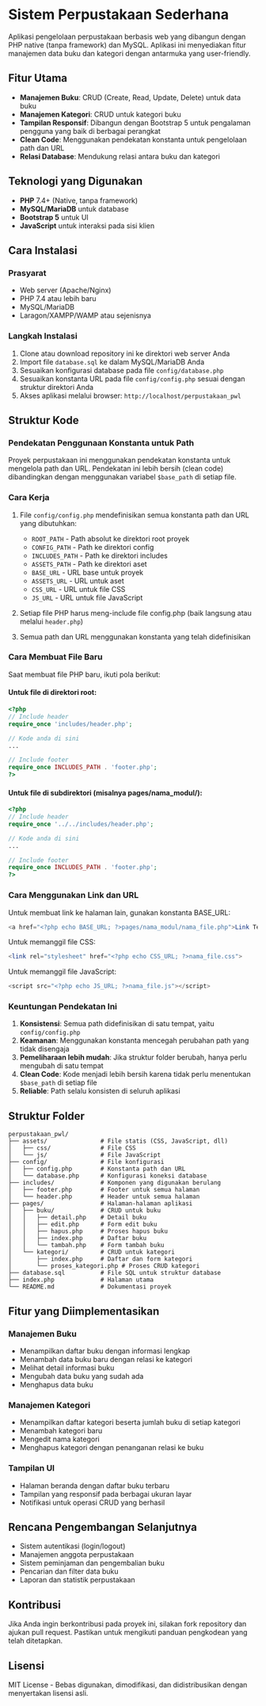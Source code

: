# Sistem Perpustakaan Sederhana

Aplikasi pengelolaan perpustakaan berbasis web yang dibangun dengan PHP native (tanpa framework) dan MySQL. Aplikasi ini menyediakan fitur manajemen data buku dan kategori dengan antarmuka yang user-friendly.

## Fitur Utama

- **Manajemen Buku**: CRUD (Create, Read, Update, Delete) untuk data buku
- **Manajemen Kategori**: CRUD untuk kategori buku
- **Tampilan Responsif**: Dibangun dengan Bootstrap 5 untuk pengalaman pengguna yang baik di berbagai perangkat
- **Clean Code**: Menggunakan pendekatan konstanta untuk pengelolaan path dan URL
- **Relasi Database**: Mendukung relasi antara buku dan kategori

## Teknologi yang Digunakan

- **PHP** 7.4+ (Native, tanpa framework)
- **MySQL/MariaDB** untuk database
- **Bootstrap 5** untuk UI
- **JavaScript** untuk interaksi pada sisi klien

## Cara Instalasi

### Prasyarat

- Web server (Apache/Nginx)
- PHP 7.4 atau lebih baru
- MySQL/MariaDB
- Laragon/XAMPP/WAMP atau sejenisnya

### Langkah Instalasi

1. Clone atau download repository ini ke direktori web server Anda
2. Import file `database.sql` ke dalam MySQL/MariaDB Anda
3. Sesuaikan konfigurasi database pada file `config/database.php`
4. Sesuaikan konstanta URL pada file `config/config.php` sesuai dengan struktur direktori Anda
5. Akses aplikasi melalui browser: `http://localhost/perpustakaan_pwl`

## Struktur Kode

### Pendekatan Penggunaan Konstanta untuk Path

Proyek perpustakaan ini menggunakan pendekatan konstanta untuk mengelola path dan URL. Pendekatan ini lebih bersih (clean code) dibandingkan dengan menggunakan variabel `$base_path` di setiap file.

### Cara Kerja

1. File `config/config.php` mendefinisikan semua konstanta path dan URL yang dibutuhkan:

   - `ROOT_PATH` - Path absolut ke direktori root proyek
   - `CONFIG_PATH` - Path ke direktori config
   - `INCLUDES_PATH` - Path ke direktori includes
   - `ASSETS_PATH` - Path ke direktori aset
   - `BASE_URL` - URL base untuk proyek
   - `ASSETS_URL` - URL untuk aset
   - `CSS_URL` - URL untuk file CSS
   - `JS_URL` - URL untuk file JavaScript

2. Setiap file PHP harus meng-include file config.php (baik langsung atau melalui `header.php`)

3. Semua path dan URL menggunakan konstanta yang telah didefinisikan

### Cara Membuat File Baru

Saat membuat file PHP baru, ikuti pola berikut:

#### Untuk file di direktori root:

```php
<?php
// Include header
require_once 'includes/header.php';

// Kode anda di sini
...

// Include footer
require_once INCLUDES_PATH . 'footer.php';
?>
```

#### Untuk file di subdirektori (misalnya pages/nama_modul/):

```php
<?php
// Include header
require_once '../../includes/header.php';

// Kode anda di sini
...

// Include footer
require_once INCLUDES_PATH . 'footer.php';
?>
```

### Cara Menggunakan Link dan URL

Untuk membuat link ke halaman lain, gunakan konstanta BASE_URL:

```php
<a href="<?php echo BASE_URL; ?>pages/nama_modul/nama_file.php">Link Text</a>
```

Untuk memanggil file CSS:

```php
<link rel="stylesheet" href="<?php echo CSS_URL; ?>nama_file.css">
```

Untuk memanggil file JavaScript:

```php
<script src="<?php echo JS_URL; ?>nama_file.js"></script>
```

### Keuntungan Pendekatan Ini

1. **Konsistensi**: Semua path didefinisikan di satu tempat, yaitu `config/config.php`
2. **Keamanan**: Menggunakan konstanta mencegah perubahan path yang tidak disengaja
3. **Pemeliharaan lebih mudah**: Jika struktur folder berubah, hanya perlu mengubah di satu tempat
4. **Clean Code**: Kode menjadi lebih bersih karena tidak perlu menentukan `$base_path` di setiap file
5. **Reliable**: Path selalu konsisten di seluruh aplikasi

## Struktur Folder

```
perpustakaan_pwl/
├── assets/               # File statis (CSS, JavaScript, dll)
│   ├── css/              # File CSS
│   └── js/               # File JavaScript
├── config/               # File konfigurasi
│   ├── config.php        # Konstanta path dan URL
│   └── database.php      # Konfigurasi koneksi database
├── includes/             # Komponen yang digunakan berulang
│   ├── footer.php        # Footer untuk semua halaman
│   └── header.php        # Header untuk semua halaman
├── pages/                # Halaman-halaman aplikasi
│   ├── buku/             # CRUD untuk buku
│   │   ├── detail.php    # Detail buku
│   │   ├── edit.php      # Form edit buku
│   │   ├── hapus.php     # Proses hapus buku
│   │   ├── index.php     # Daftar buku
│   │   └── tambah.php    # Form tambah buku
│   └── kategori/         # CRUD untuk kategori
│       ├── index.php     # Daftar dan form kategori
│       └── proses_kategori.php # Proses CRUD kategori
├── database.sql          # File SQL untuk struktur database
├── index.php             # Halaman utama
└── README.md             # Dokumentasi proyek
```

## Fitur yang Diimplementasikan

### Manajemen Buku

- Menampilkan daftar buku dengan informasi lengkap
- Menambah data buku baru dengan relasi ke kategori
- Melihat detail informasi buku
- Mengubah data buku yang sudah ada
- Menghapus data buku

### Manajemen Kategori

- Menampilkan daftar kategori beserta jumlah buku di setiap kategori
- Menambah kategori baru
- Mengedit nama kategori
- Menghapus kategori dengan penanganan relasi ke buku

### Tampilan UI

- Halaman beranda dengan daftar buku terbaru
- Tampilan yang responsif pada berbagai ukuran layar
- Notifikasi untuk operasi CRUD yang berhasil

## Rencana Pengembangan Selanjutnya

- Sistem autentikasi (login/logout)
- Manajemen anggota perpustakaan
- Sistem peminjaman dan pengembalian buku
- Pencarian dan filter data buku
- Laporan dan statistik perpustakaan

## Kontribusi

Jika Anda ingin berkontribusi pada proyek ini, silakan fork repository dan ajukan pull request. Pastikan untuk mengikuti panduan pengkodean yang telah ditetapkan.

## Lisensi

MIT License - Bebas digunakan, dimodifikasi, dan didistribusikan dengan menyertakan lisensi asli.
